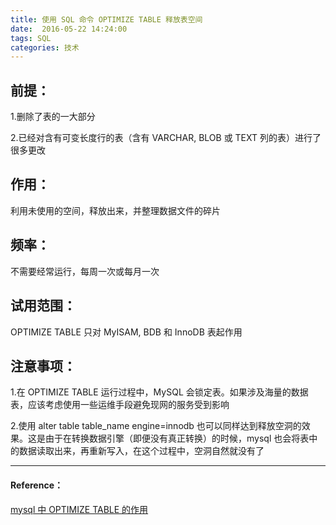 ```yaml
---
title: 使用 SQL 命令 OPTIMIZE TABLE 释放表空间
date:  2016-05-22 14:24:00
tags: SQL
categories: 技术
---
```

  
## 前提：

1.删除了表的一大部分

2.已经对含有可变长度行的表（含有 VARCHAR, BLOB 或 TEXT 列的表）进行了很多更改
 
## 作用：

利用未使用的空间，释放出来，并整理数据文件的碎片

## 频率：

不需要经常运行，每周一次或每月一次

## 试用范围：

OPTIMIZE TABLE 只对 MyISAM, BDB 和 InnoDB 表起作用

## 注意事项：

1.在 OPTIMIZE TABLE 运行过程中，MySQL 会锁定表。如果涉及海量的数据表，应该考虑使用一些运维手段避免现网的服务受到影响

2.使用 alter table table_name engine=innodb 也可以同样达到释放空洞的效果。这是由于在转换数据引擎（即便没有真正转换）的时候，mysql 也会将表中的数据读取出来，再重新写入，在这个过程中，空洞自然就没有了

---

#### Reference：

[ mysql 中 OPTIMIZE TABLE 的作用](http://blog.sina.com.cn/s/blog_3dbab2840100c13p.html)